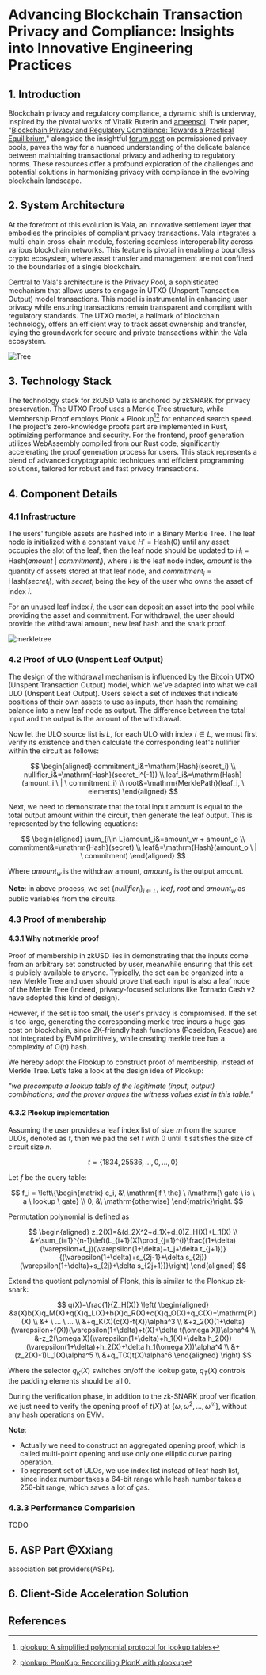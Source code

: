 # Advancing Blockchain Transaction Privacy and Compliance: Insights into Innovative Engineering Practices

## 1. Introduction

Blockchain privacy and regulatory compliance, a dynamic shift is underway, inspired by the pivotal works of Vitalik Buterin and [ameensol](https://ethresear.ch/u/ameensol). Their paper, "[Blockchain Privacy and Regulatory Compliance: Towards a Practical Equilibrium](https://papers.ssrn.com/sol3/papers.cfm?abstract_id=4563364)," alongside the insightful [forum post](https://ethresear.ch/t/permissioned-privacy-pools/13572) on permissioned privacy pools, paves the way for a nuanced understanding of the delicate balance between maintaining transactional privacy and adhering to regulatory norms. These resources offer a profound exploration of the challenges and potential solutions in harmonizing privacy with compliance in the evolving blockchain landscape.

## 2. System Architecture

At the forefront of this evolution is Vala, an innovative settlement layer that embodies the principles of compliant privacy transactions. Vala integrates a multi-chain cross-chain module, fostering seamless interoperability across various blockchain networks. This feature is pivotal in enabling a boundless crypto ecosystem, where asset transfer and management are not confined to the boundaries of a single blockchain.

Central to Vala's architecture is the Privacy Pool, a sophisticated mechanism that allows users to engage in UTXO (Unspent Transaction Output) model transactions. This model is instrumental in enhancing user privacy while ensuring transactions remain transparent and compliant with regulatory standards. The UTXO model, a hallmark of blockchain technology, offers an efficient way to track asset ownership and transfer, laying the groundwork for secure and private transactions within the Vala ecosystem.

![Tree](./tree.jpeg)

## 3. Technology Stack

The technology stack for zkUSD Vala is anchored by zkSNARK for privacy preservation. The UTXO Proof uses a Merkle Tree structure, while Membership Proof employs Plonk + Plookup[^1][^2] for enhanced search speed. The project's zero-knowledge proofs part are implemented in Rust, optimizing performance and security. For the frontend, proof generation utilizes WebAssembly  compiled from our Rust code, significantly accelerating the proof generation process for users. This stack represents a blend of advanced cryptographic techniques and efficient programming solutions, tailored for robust and fast privacy transactions.


## 4. Component Details

### 4.1 Infrastructure

The users' fungible assets are hashed into in a Binary Merkle Tree. The leaf node is initialized with a constant value $H'=\mathrm{Hash}(0)$ until any asset occupies the slot of the leaf, then the leaf node should be updated to $H_i=\mathrm{Hash}(amount \ | \ commitment_i)$, where $i$ is the leaf node index, $amount$ is the quantity of assets stored at that leaf node, and $commitment_i = \mathrm{Hash}(secret_i)$, with $secret_i$ being the key of the user who owns the asset of index $i$.

For an unused leaf index $i$, the user can deposit an asset into the pool while providing the asset and commitment. For withdrawal, the user should provide the withdrawal amount, new leaf hash and the snark proof.

![merkletree](./merkletree.svg)

### 4.2 Proof of ULO (Unspent Leaf Output)

The design of the withdrawal mechanism is influenced by the Bitcoin UTXO (Unspent Transaction Output) model, which we've adapted into what we call ULO (Unspent Leaf Output). Users select a set of indexes that indicate positions of their own assets to use as inputs, then hash the remaining balance into a new leaf node as output. The difference between the total input and the output is the amount of the withdrawal.

Now let the ULO source list is $L$, for each ULO with index $i\in L$, we must first verify its existence and then calculate the corresponding leaf's nullifier within the circuit as follows:

$$
\begin{aligned}
commitment_i&=\mathrm{Hash}(secret_i)
\\
nullifier_i&=\mathrm{Hash}(secret_i^{-1})
\\
leaf_i&=\mathrm{Hash}(amount_i \ | \ commitment_i)
\\
root&=\mathrm{MerklePath}(leaf_i, \ elements)
\end{aligned}
$$

Next, we need to demonstrate that the total input amount is equal to the total output amount within the circuit, then generate the leaf output. This is represented by the following equations:

$$
\begin{aligned}
\sum_{i\in L}amount_i&=amount_w + amount_o
\\
commitment&=\mathrm{Hash}(secret)
\\
leaf&=\mathrm{Hash}(amount_o \ | \ commitment)
\end{aligned}
$$

Where $amount_w$ is the withdraw amount, $amount_o$ is the output amount.

**Note**: in above process, we set $\{nullifier_i\}_{i\in L}$, $leaf$, $root$ and $amount_w$ as public variables from the circuits.

### 4.3 Proof of membership

#### 4.3.1 Why not merkle proof

Proof of membership in zkUSD lies in demonstrating that the inputs come from an arbitrary set constructed by user, meanwhile ensuring that this set is publicly available to anyone. Typically, the set can be organized into a new Merkle Tree and user should prove that each input is also a leaf node of the Merkle Tree (Indeed, privacy-focused solutions like Tornado Cash v2 have adopted this kind of design).

However, if the set is too small, the user's privacy is compromised. If the set is too large, generating the corresponding merkle tree incurs a huge gas cost on blockchain, since ZK-friendly hash functions (Poseidon, Rescue) are not integrated by EVM primitively, while creating merkle tree has a complexity of O(n) hash.

We hereby adopt the Plookup to construct proof of membership, instead of Merkle Tree. Let’s take a look at the design idea of Plookup:

*"we precompute a lookup table of the legitimate (input, output) combinations; and the prover argues the witness values exist in this table."*

#### 4.3.2 Plookup implementation

Assuming the user provides a leaf index list of size $m$ from the source ULOs, denoted as $t$, then we pad the set $t$ with 0 until it satisfies the size of circuit size $n$.

$$
t=\{1834,25536,...,0,...,0\}
$$

Let $f$ be the query table:

$$
f_i =
\left\{\begin{matrix}
c_i, &\ \mathrm{if \ the} \ i\mathrm{\ gate \ is \ a \ lookup \ gate}
\\
0, &\ \mathrm{otherwise}
\end{matrix}\right.
$$

Permutation polynomial is defined as

$$
\begin{aligned}
z_2(X)=&(d_2X^2+d_1X+d_0)Z_H(X)+L_1(X)
\\
&+\sum_{i=1}^{n-1}\left(L_{i+1}(X)\prod_{j=1}^{i}\frac{(1+\delta)(\varepsilon+f_j)(\varepsilon(1+\delta)+t_j+\delta t_{j+1})}{(\varepsilon(1+\delta)+s_{2j-1}+\delta s_{2j})(\varepsilon(1+\delta)+s_{2j}+\delta s_{2j+1})}\right)
\end{aligned}
$$

Extend the quotient polynomial of Plonk, this is similar to the Plonkup zk-snark:

$$
q(X)=\frac{1}{Z_H(X)}
\left(
\begin{aligned}
&a(X)b(X)q_M(X)+q(X)q_L(X)+b(X)q_R(X)+c(X)q_O(X)+q_C(X)+\mathrm{PI}(X)
\\
&+ \ ... \ ...
\\
&+q_K(X)(c(X)-f(X))\alpha^3
\\
&+z_2(X)(1+\delta)(\varepsilon+f(X))(\varepsilon(1+\delta)+t(X)+\delta t(\omega X))\alpha^4
\\
&-z_2(\omega X)(\varepsilon(1+\delta)+h_1(X)+\delta h_2(X))(\varepsilon(1+\delta)+h_2(X)+\delta h_1(\omega X))\alpha^4
\\
&+(z_2(X)-1)L_1(X)\alpha^5
\\
&+q_T(X)t(X)\alpha^6
\end{aligned}
\right)
$$

Where the selector $q_K(X)$ switches on/off the lookup gate, $q_T(X)$ controls the padding elements should be all 0.

During the verification phase, in addition to the zk-SNARK proof verification, we just need to verify the opening proof of $t(X)$ at $\{\omega, \omega^2, ..., \omega^m\}$, without any hash operations on EVM.

**Note**: 
- Actually we need to construct an aggregated opening proof, which is called multi-point opening and use only one elliptic curve pairing operation.
- To represent set of ULOs, we use index list instead of leaf hash list, since index number takes a 64-bit range while hash number takes a 256-bit range, which saves a lot of gas.

### 4.3.3 Performance Comparision

TODO

## 5. ASP Part @Xxiang

association set providers(ASPs).

## 6. Client-Side Acceleration Solution


## References

[^1]:[plookup: A simplified polynomial protocol for lookup tables](https://eprint.iacr.org/2020/315.pdf)
[^2]:[plonkup: PlonKup: Reconciling PlonK with plookup](https://eprint.iacr.org/2022/086)
